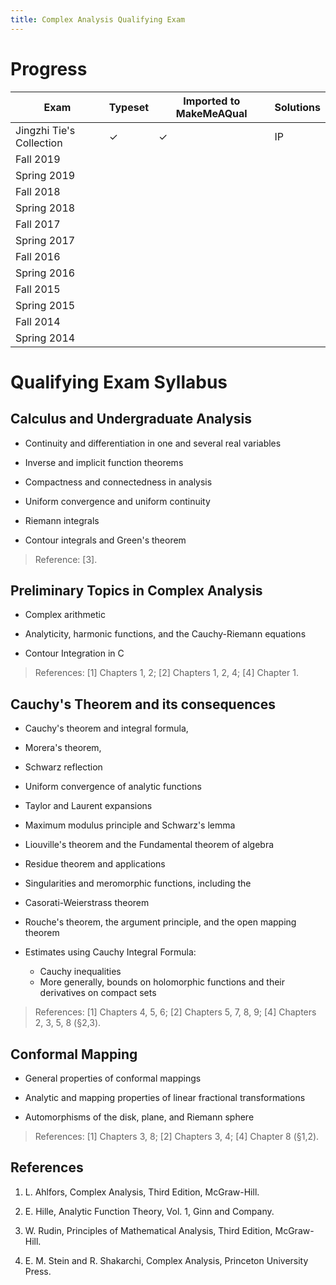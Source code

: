 ```yaml
---
title: Complex Analysis Qualifying Exam 
---
```


# Progress

| Exam                     | Typeset   | Imported to MakeMeAQual   | Solutions   |
| -----------------------  | --------- | ------------------------- | ----------- |
| Jingzhi Tie's Collection | ✓         | ✓                         | IP          |
| Fall 2019                |           |                           |             |
| Spring 2019              |           |                           |             |
| Fall 2018                |           |                           |             |
| Spring 2018              |           |                           |             |
| Fall 2017                |           |                           |             |
| Spring 2017              |           |                           |             |
| Fall 2016                |           |                           |             |
| Spring 2016              |           |                           |             |
| Fall 2015                |           |                           |             |
| Spring 2015              |           |                           |             |
| Fall 2014                |           |                           |             |
| Spring 2014              |           |                           |             |


# Qualifying Exam Syllabus 


## Calculus and Undergraduate Analysis

- Continuity and differentiation in one and several real variables

- Inverse and implicit function theorems

- Compactness and connectedness in analysis

- Uniform convergence and uniform continuity

- Riemann integrals

- Contour integrals and Green's theorem

> Reference: \[3\].

## Preliminary Topics in Complex Analysis

- Complex arithmetic

- Analyticity, harmonic functions, and the Cauchy-Riemann equations

- Contour Integration in C

> References: \[1\] Chapters 1, 2; \[2\] Chapters 1, 2, 4; \[4\] Chapter 1.

## Cauchy's Theorem and its consequences

- Cauchy's theorem and integral formula, 
- Morera's theorem, 
- Schwarz reflection
- Uniform convergence of analytic functions

- Taylor and Laurent expansions

- Maximum modulus principle and Schwarz's lemma

- Liouville's theorem and the Fundamental theorem of algebra

- Residue theorem and applications

- Singularities and meromorphic functions, including the

- Casorati-Weierstrass theorem

- Rouche's theorem, the argument principle, and the open mapping theorem

- Estimates using Cauchy Integral Formula: 
  - Cauchy inequalities 
  - More generally, bounds on holomorphic functions and their derivatives on compact sets

> References: \[1\] Chapters 4, 5, 6; \[2\] Chapters 5, 7, 8, 9; \[4\] Chapters 2, 3, 5, 8 (§2,3).

## Conformal Mapping

- General properties of conformal mappings

- Analytic and mapping properties of linear fractional transformations

- Automorphisms of the disk, plane, and Riemann sphere

> References: \[1\] Chapters 3, 8; \[2\] Chapters 3, 4; \[4\] Chapter 8 (§1,2).

## References

1. L. Ahlfors, Complex Analysis, Third Edition, McGraw-Hill.

2. E. Hille, Analytic Function Theory, Vol. 1, Ginn and Company.

3. W. Rudin, Principles of Mathematical Analysis, Third Edition,
McGraw-Hill.

4. E. M. Stein and R. Shakarchi, Complex Analysis, Princeton University
Press.
